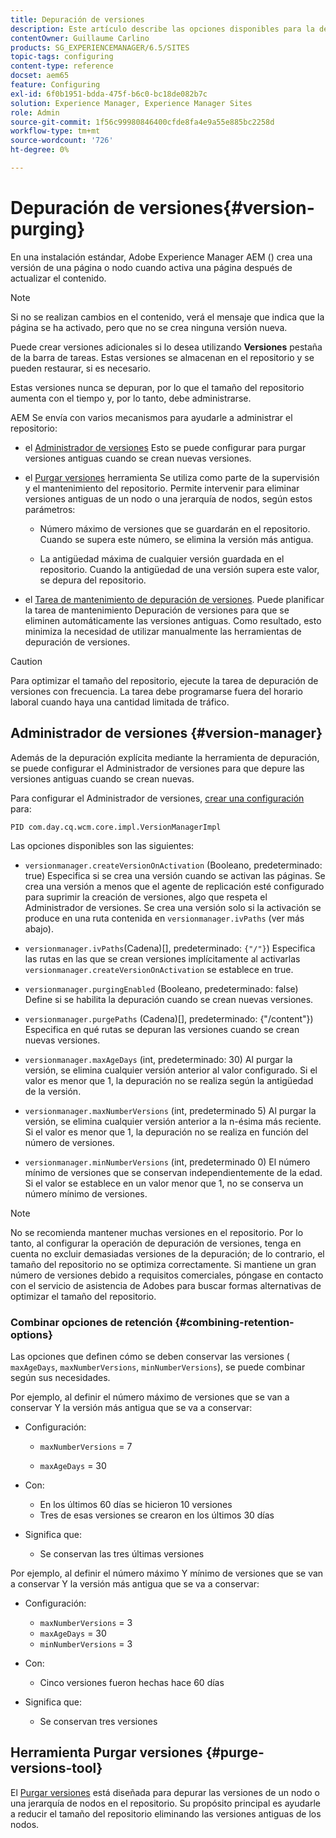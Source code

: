 ```yaml
---
title: Depuración de versiones
description: Este artículo describe las opciones disponibles para la depuración de versiones.
contentOwner: Guillaume Carlino
products: SG_EXPERIENCEMANAGER/6.5/SITES
topic-tags: configuring
content-type: reference
docset: aem65
feature: Configuring
exl-id: 6f0b1951-bdda-475f-b6c0-bc18de082b7c
solution: Experience Manager, Experience Manager Sites
role: Admin
source-git-commit: 1f56c99980846400cfde8fa4e9a55e885bc2258d
workflow-type: tm+mt
source-wordcount: '726'
ht-degree: 0%

---
```


# Depuración de versiones{#version-purging}

En una instalación estándar, Adobe Experience Manager AEM () crea una versión de una página o nodo cuando activa una página después de actualizar el contenido.

>[!NOTE]
>
>Si no se realizan cambios en el contenido, verá el mensaje que indica que la página se ha activado, pero que no se crea ninguna versión nueva.

Puede crear versiones adicionales si lo desea utilizando **Versiones** pestaña de la barra de tareas. Estas versiones se almacenan en el repositorio y se pueden restaurar, si es necesario.

Estas versiones nunca se depuran, por lo que el tamaño del repositorio aumenta con el tiempo y, por lo tanto, debe administrarse.

AEM Se envía con varios mecanismos para ayudarle a administrar el repositorio:

* el [Administrador de versiones](#version-manager)
Esto se puede configurar para purgar versiones antiguas cuando se crean nuevas versiones.

* el [Purgar versiones](/help/sites-deploying/monitoring-and-maintaining.md#purgeversionstool) herramienta Se utiliza como parte de la supervisión y el mantenimiento del repositorio.
Permite intervenir para eliminar versiones antiguas de un nodo o una jerarquía de nodos, según estos parámetros:

   * Número máximo de versiones que se guardarán en el repositorio.
Cuando se supera este número, se elimina la versión más antigua.

   * La antigüedad máxima de cualquier versión guardada en el repositorio.
Cuando la antigüedad de una versión supera este valor, se depura del repositorio.

* el [Tarea de mantenimiento de depuración de versiones](/help/sites-administering/operations-dashboard.md#automated-maintenance-tasks). Puede planificar la tarea de mantenimiento Depuración de versiones para que se eliminen automáticamente las versiones antiguas. Como resultado, esto minimiza la necesidad de utilizar manualmente las herramientas de depuración de versiones.

>[!CAUTION]
>
>Para optimizar el tamaño del repositorio, ejecute la tarea de depuración de versiones con frecuencia. La tarea debe programarse fuera del horario laboral cuando haya una cantidad limitada de tráfico.

## Administrador de versiones {#version-manager}

Además de la depuración explícita mediante la herramienta de depuración, se puede configurar el Administrador de versiones para que depure las versiones antiguas cuando se crean nuevas.

Para configurar el Administrador de versiones, [crear una configuración](/help/sites-deploying/configuring-osgi.md) para:

`PID com.day.cq.wcm.core.impl.VersionManagerImpl`

Las opciones disponibles son las siguientes:

* `versionmanager.createVersionOnActivation` (Booleano, predeterminado: true) Especifica si se crea una versión cuando se activan las páginas.
Se crea una versión a menos que el agente de replicación esté configurado para suprimir la creación de versiones, algo que respeta el Administrador de versiones.
Se crea una versión solo si la activación se produce en una ruta contenida en `versionmanager.ivPaths` (ver más abajo).

* `versionmanager.ivPaths`(Cadena)[], predeterminado: `{"/"}`) Especifica las rutas en las que se crean versiones implícitamente al activarlas `versionmanager.createVersionOnActivation` se establece en true.

* `versionmanager.purgingEnabled` (Booleano, predeterminado: false) Define si se habilita la depuración cuando se crean nuevas versiones.

* `versionmanager.purgePaths` (Cadena)[], predeterminado: {&quot;/content&quot;}) Especifica en qué rutas se depuran las versiones cuando se crean nuevas versiones.

* `versionmanager.maxAgeDays` (int, predeterminado: 30) Al purgar la versión, se elimina cualquier versión anterior al valor configurado. Si el valor es menor que 1, la depuración no se realiza según la antigüedad de la versión.

* `versionmanager.maxNumberVersions` (int, predeterminado 5) Al purgar la versión, se elimina cualquier versión anterior a la n-ésima más reciente. Si el valor es menor que 1, la depuración no se realiza en función del número de versiones.

* `versionmanager.minNumberVersions` (int, predeterminado 0) El número mínimo de versiones que se conservan independientemente de la edad. Si el valor se establece en un valor menor que 1, no se conserva un número mínimo de versiones.

>[!NOTE]
>
>No se recomienda mantener muchas versiones en el repositorio. Por lo tanto, al configurar la operación de depuración de versiones, tenga en cuenta no excluir demasiadas versiones de la depuración; de lo contrario, el tamaño del repositorio no se optimiza correctamente. Si mantiene un gran número de versiones debido a requisitos comerciales, póngase en contacto con el servicio de asistencia de Adobes para buscar formas alternativas de optimizar el tamaño del repositorio.

### Combinar opciones de retención {#combining-retention-options}

Las opciones que definen cómo se deben conservar las versiones ( `maxAgeDays`, `maxNumberVersions`, `minNumberVersions`), se puede combinar según sus necesidades.

Por ejemplo, al definir el número máximo de versiones que se van a conservar Y la versión más antigua que se va a conservar:

* Configuración:

   * `maxNumberVersions` = 7

   * `maxAgeDays` = 30

* Con:

   * En los últimos 60 días se hicieron 10 versiones
   * Tres de esas versiones se crearon en los últimos 30 días

* Significa que:

   * Se conservan las tres últimas versiones

Por ejemplo, al definir el número máximo Y mínimo de versiones que se van a conservar Y la versión más antigua que se va a conservar:

* Configuración:

   * `maxNumberVersions` = 3
   * `maxAgeDays` = 30
   * `minNumberVersions` = 3

* Con:

   * Cinco versiones fueron hechas hace 60 días

* Significa que:

   * Se conservan tres versiones

## Herramienta Purgar versiones {#purge-versions-tool}

El [Purgar versiones](/help/sites-deploying/monitoring-and-maintaining.md#purgeversionstool) está diseñada para depurar las versiones de un nodo o una jerarquía de nodos en el repositorio. Su propósito principal es ayudarle a reducir el tamaño del repositorio eliminando las versiones antiguas de los nodos.
